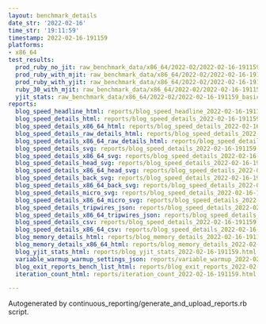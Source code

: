```yaml
---
layout: benchmark_details
date_str: '2022-02-16'
time_str: '19:11:59'
timestamp: 2022-02-16-191159
platforms:
- x86_64
test_results:
  prod_ruby_no_jit: raw_benchmark_data/x86_64/2022-02/2022-02-16-191159_basic_benchmark_prod_ruby_no_jit.json
  prod_ruby_with_mjit: raw_benchmark_data/x86_64/2022-02/2022-02-16-191159_basic_benchmark_prod_ruby_with_mjit.json
  prod_ruby_with_yjit: raw_benchmark_data/x86_64/2022-02/2022-02-16-191159_basic_benchmark_prod_ruby_with_yjit.json
  ruby_30_with_mjit: raw_benchmark_data/x86_64/2022-02/2022-02-16-191159_basic_benchmark_ruby_30_with_mjit.json
  yjit_stats: raw_benchmark_data/x86_64/2022-02/2022-02-16-191159_basic_benchmark_yjit_stats.json
reports:
  blog_speed_headline_html: reports/blog_speed_headline_2022-02-16-191159.html
  blog_speed_details_html: reports/blog_speed_details_2022-02-16-191159.html
  blog_speed_details_x86_64_html: reports/blog_speed_details_2022-02-16-191159.x86_64.html
  blog_speed_details_raw_details_html: reports/blog_speed_details_2022-02-16-191159.raw_details.html
  blog_speed_details_x86_64_raw_details_html: reports/blog_speed_details_2022-02-16-191159.x86_64.raw_details.html
  blog_speed_details_svg: reports/blog_speed_details_2022-02-16-191159.svg
  blog_speed_details_x86_64_svg: reports/blog_speed_details_2022-02-16-191159.x86_64.svg
  blog_speed_details_head_svg: reports/blog_speed_details_2022-02-16-191159.head.svg
  blog_speed_details_x86_64_head_svg: reports/blog_speed_details_2022-02-16-191159.x86_64.head.svg
  blog_speed_details_back_svg: reports/blog_speed_details_2022-02-16-191159.back.svg
  blog_speed_details_x86_64_back_svg: reports/blog_speed_details_2022-02-16-191159.x86_64.back.svg
  blog_speed_details_micro_svg: reports/blog_speed_details_2022-02-16-191159.micro.svg
  blog_speed_details_x86_64_micro_svg: reports/blog_speed_details_2022-02-16-191159.x86_64.micro.svg
  blog_speed_details_tripwires_json: reports/blog_speed_details_2022-02-16-191159.tripwires.json
  blog_speed_details_x86_64_tripwires_json: reports/blog_speed_details_2022-02-16-191159.x86_64.tripwires.json
  blog_speed_details_csv: reports/blog_speed_details_2022-02-16-191159.csv
  blog_speed_details_x86_64_csv: reports/blog_speed_details_2022-02-16-191159.x86_64.csv
  blog_memory_details_html: reports/blog_memory_details_2022-02-16-191159.html
  blog_memory_details_x86_64_html: reports/blog_memory_details_2022-02-16-191159.x86_64.html
  blog_yjit_stats_html: reports/blog_yjit_stats_2022-02-16-191159.html
  variable_warmup_warmup_settings_json: reports/variable_warmup_2022-02-16-191159.warmup_settings.json
  blog_exit_reports_bench_list_html: reports/blog_exit_reports_2022-02-16-191159.bench_list.html
  iteration_count_html: reports/iteration_count_2022-02-16-191159.html

---
```

Autogenerated by continuous_reporting/generate_and_upload_reports.rb script.
